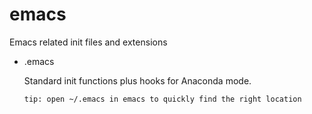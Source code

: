 # emacs

Emacs related init files and extensions

+ .emacs

   Standard init functions plus hooks for Anaconda mode.

   `tip: open ~/.emacs in emacs to quickly find the right location`

